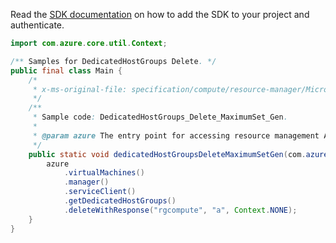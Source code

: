 Read the [SDK documentation](https://github.com/Azure/azure-sdk-for-java/blob/azure-resourcemanager_2.14.0/sdk/resourcemanager/azure-resourcemanager/README.md) on how to add the SDK to your project and authenticate.

```java
import com.azure.core.util.Context;

/** Samples for DedicatedHostGroups Delete. */
public final class Main {
    /*
     * x-ms-original-file: specification/compute/resource-manager/Microsoft.Compute/stable/2021-11-01/examples/compute/DedicatedHostGroups_Delete_MaximumSet_Gen.json
     */
    /**
     * Sample code: DedicatedHostGroups_Delete_MaximumSet_Gen.
     *
     * @param azure The entry point for accessing resource management APIs in Azure.
     */
    public static void dedicatedHostGroupsDeleteMaximumSetGen(com.azure.resourcemanager.AzureResourceManager azure) {
        azure
            .virtualMachines()
            .manager()
            .serviceClient()
            .getDedicatedHostGroups()
            .deleteWithResponse("rgcompute", "a", Context.NONE);
    }
}
```
